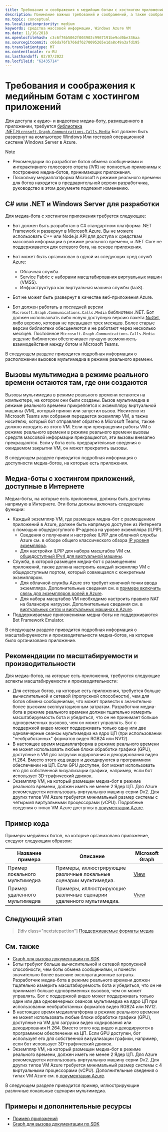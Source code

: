 ```yaml
---
title: Требования и соображения к медийным ботам с хостингом приложений
description: Понимание важных требований и соображений, а также соображений масштабируемости и производительности, связанных с созданием медийных ботов с Microsoft Teams приложениями и примерами кода.
ms.topic: conceptual
ms.localizationpriority: medium
keywords: средства массовой информации, Windows Azure VM
ms.date: 11/16/2018
ms.openlocfilehash: c3c6f76b5062f003902c9967191be9cd0be336aa
ms.sourcegitcommit: c66da76fb766df6270095265e1da8c49a3afd195
ms.translationtype: MT
ms.contentlocale: ru-RU
ms.lasthandoff: 02/07/2022
ms.locfileid: "62435714"
---
```

# <a name="requirements-and-considerations-for-application-hosted-media-bots"></a>Требования и соображения к медийным ботам с хостингом приложений

Для доступа к аудио- и видеотеке медиа-боту, размещенного в приложении, требуется [библиотека .NET.`Microsoft.Graph.Communications.Calls.Media`](https://www.nuget.org/packages/Microsoft.Graph.Communications.Calls.Media/) Бот должен быть развернут на компьютере Windows Или гостевой операционной системе Windows Server в Azure.

> [!NOTE]
> * Рекомендации по разработке ботов обмена сообщениями и интерактивного голосового ответа (IVR) не полностью применимы к построению медиа-ботов, принимающих приложения.
> * Поскольку медиаплатформа Microsoft в режиме реального времени для ботов находится в предварительной версии разработчика, руководство в этом документе подлежит изменению.

## <a name="c-or-net-and-windows-server-for-development"></a>C# или .NET и Windows Server для разработки

Для медиа-бота с хостингом приложения требуется следующее:

- Бот должен быть разработан в C# стандартном платформа .NET Framework и развернут в Microsoft Azure. Вы не можете использовать C++ или Node.js API для доступа к средствам массовой информации в режиме реального времени, и .NET Core не поддерживается для сетевого бота, на основе приложения.

- Бот может быть организован в одной из следующих сред служб Azure:
    - Облачная служба.
    - Service Fabric с наборами масштабирования виртуальных машин (VMSS).
    - Инфраструктура как виртуальная машина службы (IaaS).  
  
- Бот не может быть развернут в качестве веб-приложения Azure.

- Бот должен работать в последней версии `Microsoft.Graph.Communications.Calls.Media` библиотеки .NET. Бот должен использовать либо новую доступную версию пакета [NuGet, либо](https://www.nuget.org/packages/Microsoft.Graph.Communications.Calls.Media/) версию, которая не превышает трех месяцев. Более старые версии библиотеки обесценяются и не работают через несколько месяцев. Постоянное `Microsoft.Graph.Communications.Calls.Media` ведение библиотеки обеспечивает лучшую возможность взаимодействия между ботом и Microsoft Teams.

В следующем разделе приводится подробная информация о расположении вызовов мультимедиа в режиме реального времени.

## <a name="real-time-media-calls-stay-where-they-are-created"></a>Вызовы мультимедиа в режиме реального времени остаются там, где они создаются

Вызовы мультимедиа в режиме реального времени остаются на компьютере, на котором они были созданы. Вызов мультимедиа в режиме реального времени прикрепяется к экземпляру виртуальной машины (VM), который принял или запустил вызов. Носителю из Microsoft Teams или собрания передается экземпляр VM, а также носителю, который бот отправляет обратно в Microsoft Teams, также должно исходить из этого VM. Если при прекращении работы VM в режиме реального времени в режиме реального времени вызовы средств массовой информации прекращаются, эти вызовы внезапно прекращаются. Если у бота есть предварительные сведения о ожидаемом закрытии VM, он может прекратить вызовы.

В следующем разделе приводится подробная информация о доступности медиа-ботов, на которые есть приложения.

## <a name="application-hosted-media-bots-accessible-on-the-internet"></a>Медиа-боты с хостингом приложений, доступные в Интернете

Медиа-боты, на которые есть приложения, должны быть доступны напрямую в Интернете. Эти боты должны включать следующие функции:

- Каждый экземпляр VM, где размещен медиа-бот с размещением приложений в Azure, должен быть напрямую доступен из Интернета с помощью общедоступного IP-адреса на уровне экземпляра (ILPIP).
    - Сведения о получении и настройке ILPIP для облачной службы Azure см. в обзоре общего классического обзора [IP уровня экземпляра](/azure/virtual-network/virtual-networks-instance-level-public-ip).
    - Для настройки ILPIP для набора масштабов VM см. [общедоступный IPv4 для виртуальной машины](/azure/virtual-machine-scale-sets/virtual-machine-scale-sets-networking#public-ipv4-per-virtual-machine).
- Служба, в которой размещен медиа-бот с размещением приложений, также должна настроить каждый экземпляр VM с общедоступным портом, который совмещаяся с конкретным экземпляром.
    - Для облачной службы Azure это требует конечной точки ввода экземпляра. Дополнительные сведения см. в [примере включить связь для экземпляров ролей в Azure](/azure/cloud-services/cloud-services-enable-communication-role-instances).
    - Для набора масштабов VM необходимо настроить правило NAT на балансире нагрузки. Дополнительные сведения см. в [виртуальных сетях и виртуальных машинах в Azure](/azure/virtual-machines/windows/network-overview).
- Поддерживаемые приложениями медиа-боты не поддерживаются Bot Framework Emulator.

В следующем разделе приводится подробная информация о масштабируемости и производительности медиа-ботов, на которые было организовано приложение.

## <a name="scalability-and-performance-considerations"></a>Рекомендации по масштабируемости и производительности

Для медиа-ботов, на которые есть приложения, требуются следующие аспекты масштабируемости и производительности:
- Для сетевых ботов, на которые есть приложения, требуется больше вычислительной и сетевой (пропускной способности), чем для ботов обмена сообщениями, что может привести к значительно более высоким эксплуатационным затратам. Разработчик медиа-бота в режиме реального времени должен тщательно измерить масштабируемость бота и убедиться, что он не принимает больше одновременных вызовов, чем он может управлять. Бот с поддержкой видео может поддерживать только одну или две одновечерные сеансы мультимедиа на ядро ЦП (при использовании "необработанных" форматов видео RGB24 или NV12).
- В настоящее время медиаплатформа в режиме реального времени не может использовать любые блоки обработки графики (GPU), доступные в VM для загрузки кодирования и декодирования видео H.264. Вместо этого код видео и декодируются в программном обеспечении на ЦП. Если GPU доступен, бот может использовать его для собственной визуализации графики, например, если бот использует 3D-графический движок.
- Экземпляр VM, на который размещен медиа-бот в режиме реального времени, должен иметь не менее 2 Ядер ЦП. Для Azure рекомендуется использовать виртуальную машину серии Dv2. Для других типов VM Azure требуется минимальный размер системы с четырьмя виртуальными процессорами (vCPU). Подробные сведения о типах VM Azure доступны в [документации Azure](/azure/virtual-machines/windows/sizes-general). 

## <a name="code-sample"></a>Пример кода

Примеры медийных ботов, на которые организовано приложение, следуют следующим образом:

| **Название примера** | **Описание** | **Microsoft Graph** |
|------------|-------------|-----------|
| Пример локального мультимедиа | Примеры, иллюстрирующие различные локальные сценарии мультимедиа. | [View](https://github.com/microsoftgraph/microsoft-graph-comms-samples/tree/master/Samples/V1.0Samples/LocalMediaSamples) |
| Пример удаленного мультимедиа | Примеры, иллюстрирующие различные сценарии удаленного мультимедиа. | [View](https://github.com/microsoftgraph/microsoft-graph-comms-samples/tree/master/Samples/V1.0Samples/RemoteMediaSamples) |

## <a name="next-step"></a>Следующий этап

> [!div class="nextstepaction"]
> [Поддерживаемые форматы медиа](~/resources/media-formats.md)

## <a name="see-also"></a>См. также

- [Graph для вызова документации по SDK](https://microsoftgraph.github.io/microsoft-graph-comms-samples/docs/)
- Боты требуют больше вычислительной и сетевой пропускной способности, чем боты обмена сообщениями, и понести значительно более высокие эксплуатационные затраты. Разработчик медиа-бота в режиме реального времени должен тщательно измерить масштабируемость бота и убедиться, что он не принимает больше одновременных вызовов, чем он может управлять. Бот с поддержкой видео может поддерживать только один или два одновечерных сеансов мультимедиа на ядро ЦП при использовании необработанных форматов видео RGB24 или NV12.
- В настоящее время медиаплатформа в режиме реального времени не может использовать любые блоки обработки графики (GPU), доступные на VM для загрузки видео кодирования или декодирования H.264. Вместо этого код видео и декодируются в программном обеспечении на ЦП. Если GPU доступен, бот использует его для собственной визуализации графики, например, если бот использует 3D-графический движок.
- Экземпляр VM, на который размещен медиа-бот в режиме реального времени, должен иметь не менее 2 Ядер ЦП. Для Azure рекомендуется использовать виртуальную машину серии Dv2. Для других типов VM Azure требуется минимальный размер системы с 4 виртуальными процессорами (vCPU). Дополнительные сведения о типах VM Azure см. в [документации Azure](/azure/virtual-machines/windows/sizes-general).

В следующем разделе приводится пример, иллюстрирующие различные локальные сценарии мультимедиа.

## <a name="samples-and-additional-resources"></a>Примеры и дополнительные ресурсы

- [Пример приложений](https://github.com/microsoftgraph/microsoft-graph-comms-samples/tree/master/Samples/V1.0Samples/LocalMediaSamples)
- [Graph для вызова документации по SDK](https://microsoftgraph.github.io/microsoft-graph-comms-samples/docs/)